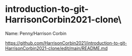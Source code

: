 # introduction-to-git-HarrisonCorbin2021-clone\
Name: Penny/Harrison Corbin

https://github.com/HarrisonCorbin2021/introduction-to-git-HarrisonCorbin2021-clone/edit/main/README.md
